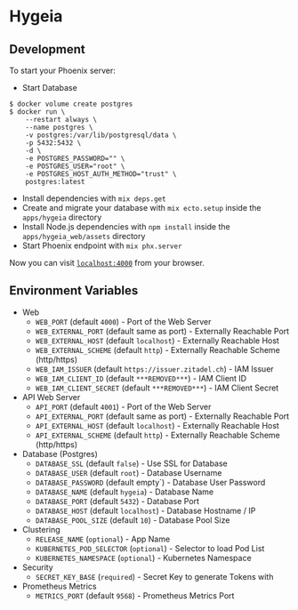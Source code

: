 # Hygeia

## Development

To start your Phoenix server:

* Start Database

```console
$ docker volume create postgres
$ docker run \                                                                                                                 
    --restart always \ 
    --name postgres \
    -v postgres:/var/lib/postgresql/data \
    -p 5432:5432 \
    -d \
    -e POSTGRES_PASSWORD="" \
    -e POSTGRES_USER="root" \
    -e POSTGRES_HOST_AUTH_METHOD="trust" \
    postgres:latest
```

  * Install dependencies with `mix deps.get`
  * Create and migrate your database with `mix ecto.setup` inside the `apps/hygeia` directory
  * Install Node.js dependencies with `npm install` inside the `apps/hygeia_web/assets` directory
  * Start Phoenix endpoint with `mix phx.server`

Now you can visit [`localhost:4000`](http://localhost:4000) from your browser.

## Environment Variables

* Web
  * `WEB_PORT` (default `4000`) - Port of the Web Server
  * `WEB_EXTERNAL_PORT` (default same as port) - Externally Reachable Port
  * `WEB_EXTERNAL_HOST` (default `localhost`) - Externally Reachable Host
  * `WEB_EXTERNAL_SCHEME` (default `http`) - Externally Reachable Scheme (http/https)
  * `WEB_IAM_ISSUER` (default `https://issuer.zitadel.ch`) - IAM Issuer
  * `WEB_IAM_CLIENT_ID` (default `***REMOVED***`) - IAM Client ID
  * `WEB_IAM_CLIENT_SECRET` (default `***REMOVED***`) - IAM Client Secret
* API Web Server
  * `API_PORT` (default `4001`) - Port of the Web Server
  * `API_EXTERNAL_PORT` (default same as port) - Externally Reachable Port
  * `API_EXTERNAL_HOST` (default `localhost`) - Externally Reachable Host
  * `API_EXTERNAL_SCHEME` (default `http`) - Externally Reachable Scheme (http/https)
* Database (Postgres)
  * `DATABASE_SSL` (default `false`) - Use SSL for Database
  * `DATABASE_USER` (default `root`) - Database Username
  * `DATABASE_PASSWORD` (default empty`) - Database User Password
  * `DATABASE_NAME` (default `hygeia`) - Database Name
  * `DATABASE_PORT` (default `5432`) - Database Port
  * `DATABASE_HOST` (default `localhost`) - Database Hostname / IP
  * `DATABASE_POOL_SIZE` (default `10`) - Database Pool Size
* Clustering
  * `RELEASE_NAME` (`optional`) - App Name
  * `KUBERNETES_POD_SELECTOR` (`optional`) - Selector to load Pod List
  * `KUBERNETES_NAMESPACE` (`optional`) - Kubernetes Namespace
* Security
  * `SECRET_KEY_BASE` (`required`) - Secret Key to generate Tokens with
* Prometheus Metrics
  * `METRICS_PORT` (default `9568`) - Prometheus Metrics Port